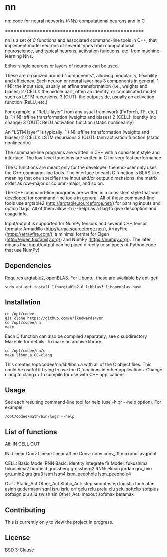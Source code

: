 # nn

nn: code for neural networks (NNs) computational neurons and in C

================================================

nn is a set of C functions and associated command-line tools in C++,
that implement model neurons of several types from computational neuroscience,
and typical neurons, activation functions, etc. from machine-learning NNs.

Either single neurons or layers of neurons can be used.

These are organized around "components", allowing modularity, flexibility and efficiency.
Each neuron or neural layer has 3 components in general:
1 (IN): the input side, usually an affine transformation (i.e., weights and biases)
2 (CELL): the middle part, often an identity, or complicated model such as LSTM recursions.
3 (OUT): the output side, usually an activation function (ReLU, etc.)

For example, a "ReLU layer" from any usual framework (PyTorch, TF, etc.) is:
1 (IN): affine transformation (weights and biases)
2 (CELL): identity (no change)
3 (OUT): ReLU activation function (static nonlinearity)

An "LSTM layer" is typically:
1 (IN): affine transformation (weights and biases)
2 (CELL): LSTM recursions
3 (OUT): tanh activation function (static nonlinearity)

The command-line programs are written in C++ with a consistent style and interface.
The low-level functions are written in C for very fast performance.

The C functions are meant only for the developer; the end-user only uses the C++ command-line tools.
The interface to each C function is BLAS-like, meaning that one specifies the input and/or output dimensions,
the matrix order as row-major or column-major, and so on.

The C++ command-line programs are written in a consistent style that was developed for command-line tools in general.
All of these command-line tools use argtable2 (http://argtable.sourceforge.net/) for parsing
inputs and option flags. All of them allow -h (--help) as a flag to give description and usage info.

Input/output is supported for NumPy tensors and several C++ tensor formats:
Armadillo (http://arma.sourceforge.net/), ArrayFire (https://arrayfire.com/), a minimal format
for Eigen (http://eigen.tuxfamily.org/) and NumPy (https://numpy.org/).
The later means that input/output can be piped directly to snippets of Python code that use NumPy!


## Dependencies
Requires argtable2, openBLAS.
For Ubuntu, these are available by apt-get:
```
sudo apt-get install libargtable2-0 libblas3 libopenblas-base
```


## Installation
```console
cd /opt/codee
git clone https://github.com/erikedwards4/nn
cd /opt/codee/nn
make
```

Each C function can also be compiled separately; see c subdirectory Makefile for details.
To make an archive library:
```console
cd /opt/codee/nn/c
make libnn.a CC=clang
```
This creates /opt/codee/nn/lib/libnn.a with all of the C object files.
This could be useful if trying to use the C functions in other applications.
Change clang to clang++ to compile for use with C++ applications.


## Usage
See each resulting command-line tool for help (use -h or --help option).
For example:
```console
/opt/codee/math/bin/log2 --help
```


## List of functions
All: IN CELL OUT

IN: Linear Conv
Linear: linear affine
Conv: conv conv_fft maxpool avgpool

CELL: Basic Model RNN
Basic: identity integrate fir
Model: fukushima fukushima2 hopfield grossberg grossberg2
RNN: elman jordan gru_min gru_min2 gru gru3 lstm lstm4 lstm_peephole lstm_peephole4

OUT: Static_Act Other_Act
Static_Act: step smoothstep logistic tanh atan asinh gudermann sqnl isru isrlu erf gelu relu prelu elu selu softclip softplus softsign plu silu swish sin
Other_Act: maxout softmax betamax


## Contributing
This is currently only to view the project in progress.


## License
[BSD 3-Clause](https://choosealicense.com/licenses/bsd-3-clause/)

